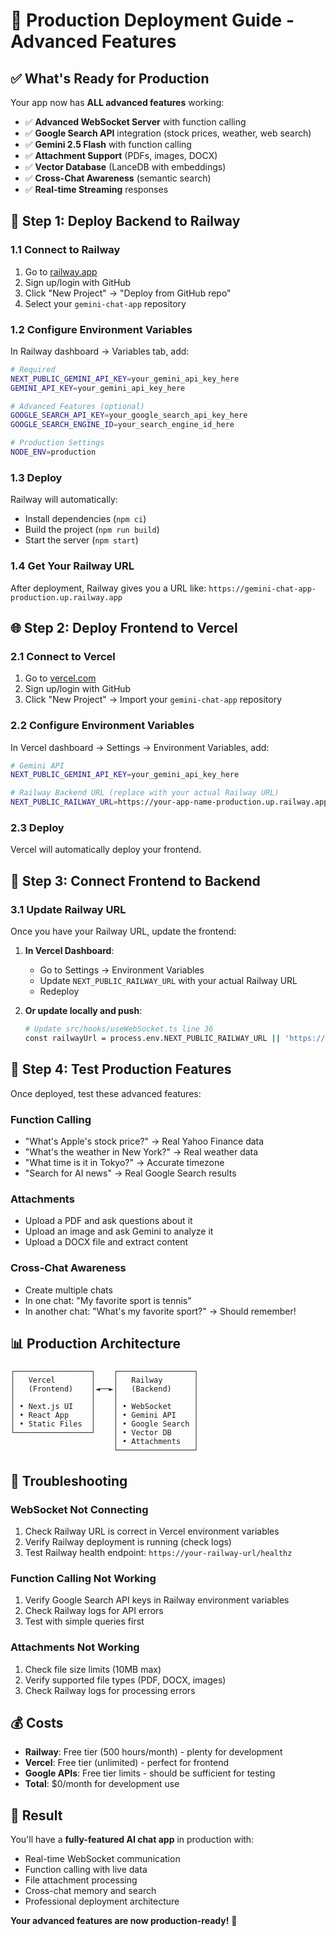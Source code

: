 # 🚀 Production Deployment Guide - Advanced Features

## ✅ **What's Ready for Production**

Your app now has **ALL advanced features** working:
- ✅ **Advanced WebSocket Server** with function calling
- ✅ **Google Search API** integration (stock prices, weather, web search)
- ✅ **Gemini 2.5 Flash** with function calling
- ✅ **Attachment Support** (PDFs, images, DOCX)
- ✅ **Vector Database** (LanceDB with embeddings)
- ✅ **Cross-Chat Awareness** (semantic search)
- ✅ **Real-time Streaming** responses

## 🚂 **Step 1: Deploy Backend to Railway**

### **1.1 Connect to Railway**
1. Go to [railway.app](https://railway.app)
2. Sign up/login with GitHub
3. Click "New Project" → "Deploy from GitHub repo"
4. Select your `gemini-chat-app` repository

### **1.2 Configure Environment Variables**
In Railway dashboard → Variables tab, add:

```bash
# Required
NEXT_PUBLIC_GEMINI_API_KEY=your_gemini_api_key_here
GEMINI_API_KEY=your_gemini_api_key_here

# Advanced Features (optional)
GOOGLE_SEARCH_API_KEY=your_google_search_api_key_here
GOOGLE_SEARCH_ENGINE_ID=your_search_engine_id_here

# Production Settings
NODE_ENV=production
```

### **1.3 Deploy**
Railway will automatically:
- Install dependencies (`npm ci`)
- Build the project (`npm run build`)
- Start the server (`npm start`)

### **1.4 Get Your Railway URL**
After deployment, Railway gives you a URL like:
`https://gemini-chat-app-production.up.railway.app`

## 🌐 **Step 2: Deploy Frontend to Vercel**

### **2.1 Connect to Vercel**
1. Go to [vercel.com](https://vercel.com)
2. Sign up/login with GitHub
3. Click "New Project" → Import your `gemini-chat-app` repository

### **2.2 Configure Environment Variables**
In Vercel dashboard → Settings → Environment Variables, add:

```bash
# Gemini API
NEXT_PUBLIC_GEMINI_API_KEY=your_gemini_api_key_here

# Railway Backend URL (replace with your actual Railway URL)
NEXT_PUBLIC_RAILWAY_URL=https://your-app-name-production.up.railway.app
```

### **2.3 Deploy**
Vercel will automatically deploy your frontend.

## 🔗 **Step 3: Connect Frontend to Backend**

### **3.1 Update Railway URL**
Once you have your Railway URL, update the frontend:

1. **In Vercel Dashboard**:
   - Go to Settings → Environment Variables
   - Update `NEXT_PUBLIC_RAILWAY_URL` with your actual Railway URL
   - Redeploy

2. **Or update locally and push**:
   ```bash
   # Update src/hooks/useWebSocket.ts line 36
   const railwayUrl = process.env.NEXT_PUBLIC_RAILWAY_URL || 'https://YOUR-ACTUAL-RAILWAY-URL.up.railway.app';
   ```

## 🎯 **Step 4: Test Production Features**

Once deployed, test these advanced features:

### **Function Calling**
- "What's Apple's stock price?" → Real Yahoo Finance data
- "What's the weather in New York?" → Real weather data
- "What time is it in Tokyo?" → Accurate timezone
- "Search for AI news" → Real Google Search results

### **Attachments**
- Upload a PDF and ask questions about it
- Upload an image and ask Gemini to analyze it
- Upload a DOCX file and extract content

### **Cross-Chat Awareness**
- Create multiple chats
- In one chat: "My favorite sport is tennis"
- In another chat: "What's my favorite sport?" → Should remember!

## 📊 **Production Architecture**

```
┌─────────────────┐    ┌─────────────────┐
│   Vercel        │    │   Railway       │
│   (Frontend)    │◄──►│   (Backend)     │
│                 │    │                 │
│ • Next.js UI    │    │ • WebSocket     │
│ • React App     │    │ • Gemini API    │
│ • Static Files  │    │ • Google Search │
└─────────────────┘    │ • Vector DB     │
                       │ • Attachments   │
                       └─────────────────┘
```

## 🔧 **Troubleshooting**

### **WebSocket Not Connecting**
1. Check Railway URL is correct in Vercel environment variables
2. Verify Railway deployment is running (check logs)
3. Test Railway health endpoint: `https://your-railway-url/healthz`

### **Function Calling Not Working**
1. Verify Google Search API keys in Railway environment variables
2. Check Railway logs for API errors
3. Test with simple queries first

### **Attachments Not Working**
1. Check file size limits (10MB max)
2. Verify supported file types (PDF, DOCX, images)
3. Check Railway logs for processing errors

## 💰 **Costs**

- **Railway**: Free tier (500 hours/month) - plenty for development
- **Vercel**: Free tier (unlimited) - perfect for frontend
- **Google APIs**: Free tier limits - should be sufficient for testing
- **Total**: $0/month for development use

## 🎉 **Result**

You'll have a **fully-featured AI chat app** in production with:
- Real-time WebSocket communication
- Function calling with live data
- File attachment processing
- Cross-chat memory and search
- Professional deployment architecture

**Your advanced features are now production-ready!** 🚀
